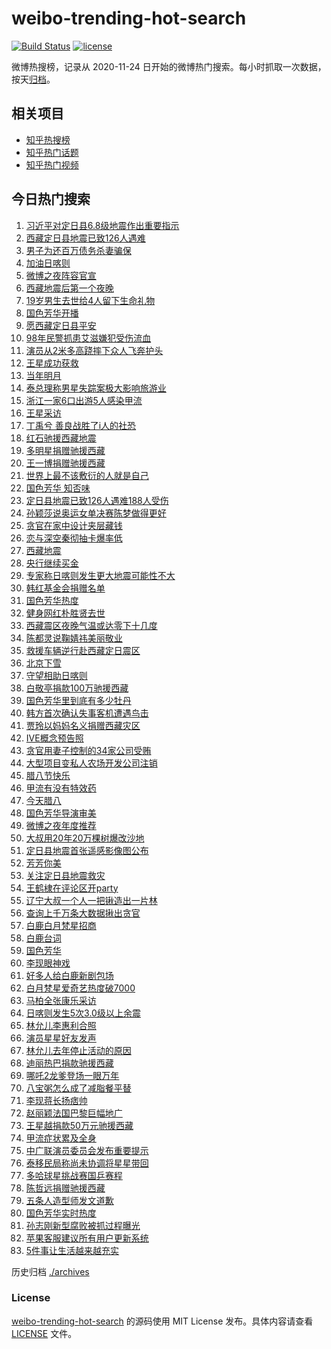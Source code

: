 # weibo-trending-hot-search

[![Build Status](https://github.com/justjavac/weibo-trending-hot-search/workflows/ci/badge.svg?branch=master)](https://github.com/justjavac/weibo-trending-hot-search/actions)
[![license](https://img.shields.io/github/license/justjavac/weibo-trending-hot-search)](https://github.com/justjavac/weibo-trending-hot-search/blob/master/LICENSE)

微博热搜榜，记录从 2020-11-24 日开始的微博热门搜索。每小时抓取一次数据，按天[归档](./archives)。

## 相关项目

- [知乎热搜榜](https://github.com/justjavac/zhihu-trending-top-search)
- [知乎热门话题](https://github.com/justjavac/zhihu-trending-hot-questions)
- [知乎热门视频](https://github.com/justjavac/zhihu-trending-hot-video)

## 今日热门搜索

<!-- BEGIN -->
<!-- 最后更新时间 Wed Jan 08 2025 05:07:05 GMT+0800 (China Standard Time) -->

1. [习近平对定日县6.8级地震作出重要指示](https://s.weibo.com//weibo?q=%23%E4%B9%A0%E8%BF%91%E5%B9%B3%E5%AF%B9%E5%AE%9A%E6%97%A5%E5%8E%BF6.8%E7%BA%A7%E5%9C%B0%E9%9C%87%E4%BD%9C%E5%87%BA%E9%87%8D%E8%A6%81%E6%8C%87%E7%A4%BA%23&Refer=new_time)
1. [西藏定日县地震已致126人遇难](https://s.weibo.com//weibo?q=%23%E8%A5%BF%E8%97%8F%E5%AE%9A%E6%97%A5%E5%8E%BF%E5%9C%B0%E9%9C%87%E5%B7%B2%E8%87%B4126%E4%BA%BA%E9%81%87%E9%9A%BE%23&t=31&band_rank=1&Refer=top)
1. [男子为还百万债务杀妻骗保](https://s.weibo.com//weibo?q=%23%E7%94%B7%E5%AD%90%E4%B8%BA%E8%BF%98%E7%99%BE%E4%B8%87%E5%80%BA%E5%8A%A1%E6%9D%80%E5%A6%BB%E9%AA%97%E4%BF%9D%23&t=31&band_rank=40&Refer=top)
1. [加油日喀则](https://s.weibo.com//weibo?q=%23%E5%8A%A0%E6%B2%B9%E6%97%A5%E5%96%80%E5%88%99%23&t=31&band_rank=3&Refer=top)
1. [微博之夜阵容官宣](https://s.weibo.com//weibo?q=%23%E5%BE%AE%E5%8D%9A%E4%B9%8B%E5%A4%9C%E9%98%B5%E5%AE%B9%E5%AE%98%E5%AE%A3%23&t=31&band_rank=35&Refer=top)
1. [西藏地震后第一个夜晚](https://s.weibo.com//weibo?q=%23%E8%A5%BF%E8%97%8F%E5%9C%B0%E9%9C%87%E5%90%8E%E7%AC%AC%E4%B8%80%E4%B8%AA%E5%A4%9C%E6%99%9A%23&t=31&band_rank=14&Refer=top)
1. [19岁男生去世给4人留下生命礼物](https://s.weibo.com//weibo?q=%2319%E5%B2%81%E7%94%B7%E7%94%9F%E5%8E%BB%E4%B8%96%E7%BB%994%E4%BA%BA%E7%95%99%E4%B8%8B%E7%94%9F%E5%91%BD%E7%A4%BC%E7%89%A9%23&t=31&band_rank=30&Refer=top)
1. [国色芳华开播](https://s.weibo.com//weibo?q=%E5%9B%BD%E8%89%B2%E8%8A%B3%E5%8D%8E%E5%BC%80%E6%92%AD&t=31&band_rank=17&Refer=top)
1. [愿西藏定日县平安](https://s.weibo.com//weibo?q=%23%E6%84%BF%E8%A5%BF%E8%97%8F%E5%AE%9A%E6%97%A5%E5%8E%BF%E5%B9%B3%E5%AE%89%23&t=31&band_rank=8&Refer=top)
1. [98年民警抓患艾滋嫌犯受伤流血](https://s.weibo.com//weibo?q=%2398%E5%B9%B4%E6%B0%91%E8%AD%A6%E6%8A%93%E6%82%A3%E8%89%BE%E6%BB%8B%E5%AB%8C%E7%8A%AF%E5%8F%97%E4%BC%A4%E6%B5%81%E8%A1%80%23&t=31&band_rank=5&Refer=top)
1. [演员从2米多高跷摔下众人飞奔护头](https://s.weibo.com//weibo?q=%23%E6%BC%94%E5%91%98%E4%BB%8E2%E7%B1%B3%E5%A4%9A%E9%AB%98%E8%B7%B7%E6%91%94%E4%B8%8B%E4%BC%97%E4%BA%BA%E9%A3%9E%E5%A5%94%E6%8A%A4%E5%A4%B4%23&t=31&band_rank=16&Refer=top)
1. [王星成功获救](https://s.weibo.com//weibo?q=%23%E7%8E%8B%E6%98%9F%E6%88%90%E5%8A%9F%E8%8E%B7%E6%95%91%23&t=31&band_rank=11&Refer=top)
1. [当年明月](https://s.weibo.com//weibo?q=%E5%BD%93%E5%B9%B4%E6%98%8E%E6%9C%88&t=31&band_rank=12&Refer=top)
1. [泰总理称男星失踪案极大影响旅游业](https://s.weibo.com//weibo?q=%23%E6%B3%B0%E6%80%BB%E7%90%86%E7%A7%B0%E7%94%B7%E6%98%9F%E5%A4%B1%E8%B8%AA%E6%A1%88%E6%9E%81%E5%A4%A7%E5%BD%B1%E5%93%8D%E6%97%85%E6%B8%B8%E4%B8%9A%23&t=31&band_rank=13&Refer=top)
1. [浙江一家6口出游5人感染甲流](https://s.weibo.com//weibo?q=%23%E6%B5%99%E6%B1%9F%E4%B8%80%E5%AE%B66%E5%8F%A3%E5%87%BA%E6%B8%B85%E4%BA%BA%E6%84%9F%E6%9F%93%E7%94%B2%E6%B5%81%23&t=31&band_rank=50&Refer=top)
1. [王星采访](https://s.weibo.com//weibo?q=%E7%8E%8B%E6%98%9F%E9%87%87%E8%AE%BF&t=31&band_rank=15&Refer=top)
1. [丁禹兮 善良战胜了i人的社恐](https://s.weibo.com//weibo?q=%E4%B8%81%E7%A6%B9%E5%85%AE%20%E5%96%84%E8%89%AF%E6%88%98%E8%83%9C%E4%BA%86i%E4%BA%BA%E7%9A%84%E7%A4%BE%E6%81%90&t=31&band_rank=29&Refer=top)
1. [红石驰援西藏地震](https://s.weibo.com//weibo?q=%23%E7%BA%A2%E7%9F%B3%E9%A9%B0%E6%8F%B4%E8%A5%BF%E8%97%8F%E5%9C%B0%E9%9C%87%23&t=31&band_rank=43&Refer=top)
1. [多明星捐赠驰援西藏](https://s.weibo.com//weibo?q=%23%E5%A4%9A%E6%98%8E%E6%98%9F%E6%8D%90%E8%B5%A0%E9%A9%B0%E6%8F%B4%E8%A5%BF%E8%97%8F%23&t=31&band_rank=46&Refer=top)
1. [王一博捐赠驰援西藏](https://s.weibo.com//weibo?q=%23%E7%8E%8B%E4%B8%80%E5%8D%9A%E6%8D%90%E8%B5%A0%E9%A9%B0%E6%8F%B4%E8%A5%BF%E8%97%8F%23&t=31&band_rank=42&Refer=top)
1. [世界上最不该敷衍的人就是自己](https://s.weibo.com//weibo?q=%23%E4%B8%96%E7%95%8C%E4%B8%8A%E6%9C%80%E4%B8%8D%E8%AF%A5%E6%95%B7%E8%A1%8D%E7%9A%84%E4%BA%BA%E5%B0%B1%E6%98%AF%E8%87%AA%E5%B7%B1%23&t=31&band_rank=47&Refer=top)
1. [国色芳华 知否味](https://s.weibo.com//weibo?q=%E5%9B%BD%E8%89%B2%E8%8A%B3%E5%8D%8E%20%E7%9F%A5%E5%90%A6%E5%91%B3&t=31&band_rank=22&Refer=top)
1. [定日县地震已致126人遇难188人受伤](https://s.weibo.com//weibo?q=%23%E5%AE%9A%E6%97%A5%E5%8E%BF%E5%9C%B0%E9%9C%87%E5%B7%B2%E8%87%B4126%E4%BA%BA%E9%81%87%E9%9A%BE188%E4%BA%BA%E5%8F%97%E4%BC%A4%23&t=31&band_rank=50&Refer=top)
1. [孙颖莎说奥运女单决赛陈梦做得更好](https://s.weibo.com//weibo?q=%23%E5%AD%99%E9%A2%96%E8%8E%8E%E8%AF%B4%E5%A5%A5%E8%BF%90%E5%A5%B3%E5%8D%95%E5%86%B3%E8%B5%9B%E9%99%88%E6%A2%A6%E5%81%9A%E5%BE%97%E6%9B%B4%E5%A5%BD%23&t=31&band_rank=8&Refer=top)
1. [贪官在家中设计夹层藏钱](https://s.weibo.com//weibo?q=%23%E8%B4%AA%E5%AE%98%E5%9C%A8%E5%AE%B6%E4%B8%AD%E8%AE%BE%E8%AE%A1%E5%A4%B9%E5%B1%82%E8%97%8F%E9%92%B1%23&t=31&band_rank=6&Refer=top)
1. [恋与深空秦彻抽卡爆率低](https://s.weibo.com//weibo?q=%23%E6%81%8B%E4%B8%8E%E6%B7%B1%E7%A9%BA%E7%A7%A6%E5%BD%BB%E6%8A%BD%E5%8D%A1%E7%88%86%E7%8E%87%E4%BD%8E%23&t=31&band_rank=19&Refer=top)
1. [西藏地震](https://s.weibo.com//weibo?q=%E8%A5%BF%E8%97%8F%E5%9C%B0%E9%9C%87&t=31&band_rank=24&Refer=top)
1. [央行继续买金](https://s.weibo.com//weibo?q=%23%E5%A4%AE%E8%A1%8C%E7%BB%A7%E7%BB%AD%E4%B9%B0%E9%87%91%23&t=31&band_rank=47&Refer=top)
1. [专家称日喀则发生更大地震可能性不大](https://s.weibo.com//weibo?q=%23%E4%B8%93%E5%AE%B6%E7%A7%B0%E6%97%A5%E5%96%80%E5%88%99%E5%8F%91%E7%94%9F%E6%9B%B4%E5%A4%A7%E5%9C%B0%E9%9C%87%E5%8F%AF%E8%83%BD%E6%80%A7%E4%B8%8D%E5%A4%A7%23&t=31&band_rank=18&Refer=top)
1. [韩红基金会捐赠名单](https://s.weibo.com//weibo?q=%23%E9%9F%A9%E7%BA%A2%E5%9F%BA%E9%87%91%E4%BC%9A%E6%8D%90%E8%B5%A0%E5%90%8D%E5%8D%95%23&t=31&band_rank=16&Refer=top)
1. [国色芳华热度](https://s.weibo.com//weibo?q=%E5%9B%BD%E8%89%B2%E8%8A%B3%E5%8D%8E%E7%83%AD%E5%BA%A6&t=31&band_rank=4&Refer=top)
1. [健身网红朴胜贤去世](https://s.weibo.com//weibo?q=%23%E5%81%A5%E8%BA%AB%E7%BD%91%E7%BA%A2%E6%9C%B4%E8%83%9C%E8%B4%A4%E5%8E%BB%E4%B8%96%23&t=31&band_rank=41&Refer=top)
1. [西藏震区夜晚气温或达零下十几度](https://s.weibo.com//weibo?q=%23%E8%A5%BF%E8%97%8F%E9%9C%87%E5%8C%BA%E5%A4%9C%E6%99%9A%E6%B0%94%E6%B8%A9%E6%88%96%E8%BE%BE%E9%9B%B6%E4%B8%8B%E5%8D%81%E5%87%A0%E5%BA%A6%23&t=31&band_rank=39&Refer=top)
1. [陈都灵说鞠婧祎美丽敬业](https://s.weibo.com//weibo?q=%23%E9%99%88%E9%83%BD%E7%81%B5%E8%AF%B4%E9%9E%A0%E5%A9%A7%E7%A5%8E%E7%BE%8E%E4%B8%BD%E6%95%AC%E4%B8%9A%23&t=31&band_rank=36&Refer=top)
1. [救援车辆逆行赴西藏定日震区](https://s.weibo.com//weibo?q=%23%E6%95%91%E6%8F%B4%E8%BD%A6%E8%BE%86%E9%80%86%E8%A1%8C%E8%B5%B4%E8%A5%BF%E8%97%8F%E5%AE%9A%E6%97%A5%E9%9C%87%E5%8C%BA%23&t=31&band_rank=49&Refer=top)
1. [北京下雪](https://s.weibo.com//weibo?q=%E5%8C%97%E4%BA%AC%E4%B8%8B%E9%9B%AA&t=31&band_rank=38&Refer=top)
1. [守望相助日喀则](https://s.weibo.com//weibo?q=%23%E5%AE%88%E6%9C%9B%E7%9B%B8%E5%8A%A9%E6%97%A5%E5%96%80%E5%88%99%23&t=31&band_rank=39&Refer=top)
1. [白敬亭捐款100万驰援西藏](https://s.weibo.com//weibo?q=%23%E7%99%BD%E6%95%AC%E4%BA%AD%E6%8D%90%E6%AC%BE100%E4%B8%87%E9%A9%B0%E6%8F%B4%E8%A5%BF%E8%97%8F%23&t=31&band_rank=16&Refer=top)
1. [国色芳华里到底有多少牡丹](https://s.weibo.com//weibo?q=%23%E5%9B%BD%E8%89%B2%E8%8A%B3%E5%8D%8E%E9%87%8C%E5%88%B0%E5%BA%95%E6%9C%89%E5%A4%9A%E5%B0%91%E7%89%A1%E4%B8%B9%23&t=31&band_rank=38&Refer=top)
1. [韩方首次确认失事客机遭遇鸟击](https://s.weibo.com//weibo?q=%23%E9%9F%A9%E6%96%B9%E9%A6%96%E6%AC%A1%E7%A1%AE%E8%AE%A4%E5%A4%B1%E4%BA%8B%E5%AE%A2%E6%9C%BA%E9%81%AD%E9%81%87%E9%B8%9F%E5%87%BB%23&t=31&band_rank=20&Refer=top)
1. [贾玲以妈妈名义捐赠西藏灾区](https://s.weibo.com//weibo?q=%23%E8%B4%BE%E7%8E%B2%E4%BB%A5%E5%A6%88%E5%A6%88%E5%90%8D%E4%B9%89%E6%8D%90%E8%B5%A0%E8%A5%BF%E8%97%8F%E7%81%BE%E5%8C%BA%23&t=31&band_rank=20&Refer=top)
1. [IVE概念预告照](https://s.weibo.com//weibo?q=IVE%E6%A6%82%E5%BF%B5%E9%A2%84%E5%91%8A%E7%85%A7&t=31&band_rank=25&Refer=top)
1. [贪官用妻子控制的34家公司受贿](https://s.weibo.com//weibo?q=%23%E8%B4%AA%E5%AE%98%E7%94%A8%E5%A6%BB%E5%AD%90%E6%8E%A7%E5%88%B6%E7%9A%8434%E5%AE%B6%E5%85%AC%E5%8F%B8%E5%8F%97%E8%B4%BF%23&t=31&band_rank=25&Refer=top)
1. [大型项目变私人农场开发公司注销](https://s.weibo.com//weibo?q=%23%E5%A4%A7%E5%9E%8B%E9%A1%B9%E7%9B%AE%E5%8F%98%E7%A7%81%E4%BA%BA%E5%86%9C%E5%9C%BA%E5%BC%80%E5%8F%91%E5%85%AC%E5%8F%B8%E6%B3%A8%E9%94%80%23&t=31&band_rank=10&Refer=top)
1. [腊八节快乐](https://s.weibo.com//weibo?q=%23%E8%85%8A%E5%85%AB%E8%8A%82%E5%BF%AB%E4%B9%90%23&t=31&band_rank=45&Refer=top)
1. [甲流有没有特效药](https://s.weibo.com//weibo?q=%23%E7%94%B2%E6%B5%81%E6%9C%89%E6%B2%A1%E6%9C%89%E7%89%B9%E6%95%88%E8%8D%AF%23&t=31&band_rank=45&Refer=top)
1. [今天腊八](https://s.weibo.com//weibo?q=%23%E4%BB%8A%E5%A4%A9%E8%85%8A%E5%85%AB%23&t=31&band_rank=44&Refer=top)
1. [国色芳华导演审美](https://s.weibo.com//weibo?q=%E5%9B%BD%E8%89%B2%E8%8A%B3%E5%8D%8E%E5%AF%BC%E6%BC%94%E5%AE%A1%E7%BE%8E&t=31&band_rank=31&Refer=top)
1. [微博之夜年度推荐](https://s.weibo.com//weibo?q=%E5%BE%AE%E5%8D%9A%E4%B9%8B%E5%A4%9C%E5%B9%B4%E5%BA%A6%E6%8E%A8%E8%8D%90&t=31&band_rank=48&Refer=top)
1. [大叔用20年20万棵树爆改沙地](https://s.weibo.com//weibo?q=%23%E5%A4%A7%E5%8F%94%E7%94%A820%E5%B9%B420%E4%B8%87%E6%A3%B5%E6%A0%91%E7%88%86%E6%94%B9%E6%B2%99%E5%9C%B0%23&t=31&band_rank=34&Refer=top)
1. [定日县地震首张遥感影像图公布](https://s.weibo.com//weibo?q=%E5%AE%9A%E6%97%A5%E5%8E%BF%E5%9C%B0%E9%9C%87%E9%A6%96%E5%BC%A0%E9%81%A5%E6%84%9F%E5%BD%B1%E5%83%8F%E5%9B%BE%E5%85%AC%E5%B8%83&t=31&band_rank=10&Refer=top)
1. [芳芳你美](https://s.weibo.com//weibo?q=%E8%8A%B3%E8%8A%B3%E4%BD%A0%E7%BE%8E&t=31&band_rank=23&Refer=top)
1. [关注定日县地震救灾](https://s.weibo.com//weibo?q=%23%E5%85%B3%E6%B3%A8%E5%AE%9A%E6%97%A5%E5%8E%BF%E5%9C%B0%E9%9C%87%E6%95%91%E7%81%BE%23&t=31&band_rank=46&Refer=top)
1. [王鹤棣在评论区开party](https://s.weibo.com//weibo?q=%E7%8E%8B%E9%B9%A4%E6%A3%A3%E5%9C%A8%E8%AF%84%E8%AE%BA%E5%8C%BA%E5%BC%80party&t=31&band_rank=21&Refer=top)
1. [辽宁大叔一个人一把锹造出一片林](https://s.weibo.com//weibo?q=%23%E8%BE%BD%E5%AE%81%E5%A4%A7%E5%8F%94%E4%B8%80%E4%B8%AA%E4%BA%BA%E4%B8%80%E6%8A%8A%E9%94%B9%E9%80%A0%E5%87%BA%E4%B8%80%E7%89%87%E6%9E%97%23&t=31&band_rank=50&Refer=top)
1. [查询上千万条大数据揪出贪官](https://s.weibo.com//weibo?q=%23%E6%9F%A5%E8%AF%A2%E4%B8%8A%E5%8D%83%E4%B8%87%E6%9D%A1%E5%A4%A7%E6%95%B0%E6%8D%AE%E6%8F%AA%E5%87%BA%E8%B4%AA%E5%AE%98%23&t=31&band_rank=31&Refer=top)
1. [白鹿白月梵星招商](https://s.weibo.com//weibo?q=%23%E7%99%BD%E9%B9%BF%E7%99%BD%E6%9C%88%E6%A2%B5%E6%98%9F%E6%8B%9B%E5%95%86%23&t=31&band_rank=48&Refer=top)
1. [白鹿台词](https://s.weibo.com//weibo?q=%23%E7%99%BD%E9%B9%BF%E5%8F%B0%E8%AF%8D%23&t=31&band_rank=49&Refer=top)
1. [国色芳华](https://s.weibo.com//weibo?q=%E5%9B%BD%E8%89%B2%E8%8A%B3%E5%8D%8E&t=31&band_rank=44&Refer=top)
1. [李现眼神戏](https://s.weibo.com//weibo?q=%E6%9D%8E%E7%8E%B0%E7%9C%BC%E7%A5%9E%E6%88%8F&t=31&band_rank=30&Refer=top)
1. [好多人给白鹿新剧包场](https://s.weibo.com//weibo?q=%23%E5%A5%BD%E5%A4%9A%E4%BA%BA%E7%BB%99%E7%99%BD%E9%B9%BF%E6%96%B0%E5%89%A7%E5%8C%85%E5%9C%BA%23&t=31&band_rank=33&Refer=top)
1. [白月梵星爱奇艺热度破7000](https://s.weibo.com//weibo?q=%23%E7%99%BD%E6%9C%88%E6%A2%B5%E6%98%9F%E7%88%B1%E5%A5%87%E8%89%BA%E7%83%AD%E5%BA%A6%E7%A0%B47000%23&t=31&band_rank=28&Refer=top)
1. [马柏全张康乐采访](https://s.weibo.com//weibo?q=%23%E9%A9%AC%E6%9F%8F%E5%85%A8%E5%BC%A0%E5%BA%B7%E4%B9%90%E9%87%87%E8%AE%BF%23&t=31&band_rank=43&Refer=top)
1. [日喀则发生5次3.0级以上余震](https://s.weibo.com//weibo?q=%23%E6%97%A5%E5%96%80%E5%88%99%E5%8F%91%E7%94%9F5%E6%AC%A13.0%E7%BA%A7%E4%BB%A5%E4%B8%8A%E4%BD%99%E9%9C%87%23&t=31&band_rank=46&Refer=top)
1. [林允儿李惠利合照](https://s.weibo.com//weibo?q=%23%E6%9E%97%E5%85%81%E5%84%BF%E6%9D%8E%E6%83%A0%E5%88%A9%E5%90%88%E7%85%A7%23&t=31&band_rank=27&Refer=top)
1. [演员星星好友发声](https://s.weibo.com//weibo?q=%23%E6%BC%94%E5%91%98%E6%98%9F%E6%98%9F%E5%A5%BD%E5%8F%8B%E5%8F%91%E5%A3%B0%23&t=31&band_rank=9&Refer=top)
1. [林允儿去年停止活动的原因](https://s.weibo.com//weibo?q=%23%E6%9E%97%E5%85%81%E5%84%BF%E5%8E%BB%E5%B9%B4%E5%81%9C%E6%AD%A2%E6%B4%BB%E5%8A%A8%E7%9A%84%E5%8E%9F%E5%9B%A0%23&t=31&band_rank=2&Refer=top)
1. [迪丽热巴捐款驰援西藏](https://s.weibo.com//weibo?q=%23%E8%BF%AA%E4%B8%BD%E7%83%AD%E5%B7%B4%E6%8D%90%E6%AC%BE%E9%A9%B0%E6%8F%B4%E8%A5%BF%E8%97%8F%23&t=31&band_rank=7&Refer=top)
1. [哪吒2龙爹登场一眼万年](https://s.weibo.com//weibo?q=%E5%93%AA%E5%90%922%E9%BE%99%E7%88%B9%E7%99%BB%E5%9C%BA%E4%B8%80%E7%9C%BC%E4%B8%87%E5%B9%B4&t=31&band_rank=32&Refer=top)
1. [八宝粥怎么成了减脂餐平替](https://s.weibo.com//weibo?q=%23%E5%85%AB%E5%AE%9D%E7%B2%A5%E6%80%8E%E4%B9%88%E6%88%90%E4%BA%86%E5%87%8F%E8%84%82%E9%A4%90%E5%B9%B3%E6%9B%BF%23&t=31&band_rank=9&Refer=top)
1. [李现蒋长扬痞帅](https://s.weibo.com//weibo?q=%E6%9D%8E%E7%8E%B0%E8%92%8B%E9%95%BF%E6%89%AC%E7%97%9E%E5%B8%85&t=31&band_rank=35&Refer=top)
1. [赵丽颖法国巴黎巨幅地广](https://s.weibo.com//weibo?q=%23%E8%B5%B5%E4%B8%BD%E9%A2%96%E6%B3%95%E5%9B%BD%E5%B7%B4%E9%BB%8E%E5%B7%A8%E5%B9%85%E5%9C%B0%E5%B9%BF%23&t=31&band_rank=42&Refer=top)
1. [王星越捐款50万元驰援西藏](https://s.weibo.com//weibo?q=%23%E7%8E%8B%E6%98%9F%E8%B6%8A%E6%8D%90%E6%AC%BE50%E4%B8%87%E5%85%83%E9%A9%B0%E6%8F%B4%E8%A5%BF%E8%97%8F%23&t=31&band_rank=34&Refer=top)
1. [甲流症状累及全身](https://s.weibo.com//weibo?q=%23%E7%94%B2%E6%B5%81%E7%97%87%E7%8A%B6%E7%B4%AF%E5%8F%8A%E5%85%A8%E8%BA%AB%23&t=31&band_rank=37&Refer=top)
1. [中广联演员委员会发布重要提示](https://s.weibo.com//weibo?q=%23%E4%B8%AD%E5%B9%BF%E8%81%94%E6%BC%94%E5%91%98%E5%A7%94%E5%91%98%E4%BC%9A%E5%8F%91%E5%B8%83%E9%87%8D%E8%A6%81%E6%8F%90%E7%A4%BA%23&t=31&band_rank=45&Refer=top)
1. [泰移民局称尚未协调将星星带回](https://s.weibo.com//weibo?q=%23%E6%B3%B0%E7%A7%BB%E6%B0%91%E5%B1%80%E7%A7%B0%E5%B0%9A%E6%9C%AA%E5%8D%8F%E8%B0%83%E5%B0%86%E6%98%9F%E6%98%9F%E5%B8%A6%E5%9B%9E%23&t=31&band_rank=10&Refer=top)
1. [多哈球星挑战赛国乒赛程](https://s.weibo.com//weibo?q=%E5%A4%9A%E5%93%88%E7%90%83%E6%98%9F%E6%8C%91%E6%88%98%E8%B5%9B%E5%9B%BD%E4%B9%92%E8%B5%9B%E7%A8%8B&t=31&band_rank=25&Refer=top)
1. [陈哲远捐赠驰援西藏](https://s.weibo.com//weibo?q=%23%E9%99%88%E5%93%B2%E8%BF%9C%E6%8D%90%E8%B5%A0%E9%A9%B0%E6%8F%B4%E8%A5%BF%E8%97%8F%23&t=31&band_rank=26&Refer=top)
1. [五条人造型师发文道歉](https://s.weibo.com//weibo?q=%23%E4%BA%94%E6%9D%A1%E4%BA%BA%E9%80%A0%E5%9E%8B%E5%B8%88%E5%8F%91%E6%96%87%E9%81%93%E6%AD%89%23&t=31&band_rank=30&Refer=top)
1. [国色芳华实时热度](https://s.weibo.com//weibo?q=%23%E5%9B%BD%E8%89%B2%E8%8A%B3%E5%8D%8E%E5%AE%9E%E6%97%B6%E7%83%AD%E5%BA%A6%23&t=31&band_rank=33&Refer=top)
1. [孙志刚新型腐败被抓过程曝光](https://s.weibo.com//weibo?q=%23%E5%AD%99%E5%BF%97%E5%88%9A%E6%96%B0%E5%9E%8B%E8%85%90%E8%B4%A5%E8%A2%AB%E6%8A%93%E8%BF%87%E7%A8%8B%E6%9B%9D%E5%85%89%23&t=31&band_rank=47&Refer=top)
1. [苹果客服建议所有用户更新系统](https://s.weibo.com//weibo?q=%E8%8B%B9%E6%9E%9C%E5%AE%A2%E6%9C%8D%E5%BB%BA%E8%AE%AE%E6%89%80%E6%9C%89%E7%94%A8%E6%88%B7%E6%9B%B4%E6%96%B0%E7%B3%BB%E7%BB%9F&t=31&band_rank=48&Refer=top)
1. [5件事让生活越来越充实](https://s.weibo.com//weibo?q=%235%E4%BB%B6%E4%BA%8B%E8%AE%A9%E7%94%9F%E6%B4%BB%E8%B6%8A%E6%9D%A5%E8%B6%8A%E5%85%85%E5%AE%9E%23&t=31&band_rank=49&Refer=top)

<!-- END -->

历史归档 [./archives](./archives)

### License

[weibo-trending-hot-search](https://github.com/justjavac/weibo-trending-hot-search) 的源码使用 MIT License
发布。具体内容请查看 [LICENSE](./LICENSE) 文件。
